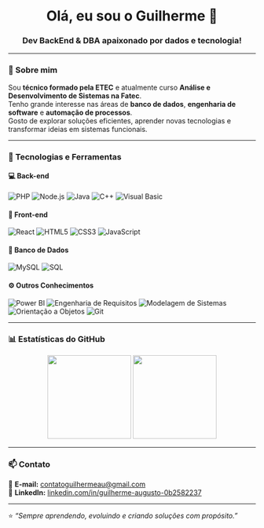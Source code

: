 <h1 align="center">Olá, eu sou o Guilherme 👋</h1>
<h3 align="center">Dev BackEnd & DBA apaixonado por dados e tecnologia!</h3>

---

### 💫 Sobre mim  
Sou **técnico formado pela ETEC** e atualmente curso **Análise e Desenvolvimento de Sistemas na Fatec**.  
Tenho grande interesse nas áreas de **banco de dados**, **engenharia de software** e **automação de processos**.  
Gosto de explorar soluções eficientes, aprender novas tecnologias e transformar ideias em sistemas funcionais.  

---

### 🧠 Tecnologias e Ferramentas

#### 💻 Back-end  
![PHP](https://img.shields.io/badge/PHP-777BB4?style=for-the-badge&logo=php&logoColor=white)
![Node.js](https://img.shields.io/badge/Node.js-43853D?style=for-the-badge&logo=node.js&logoColor=white)
![Java](https://img.shields.io/badge/Java-ED8B00?style=for-the-badge&logo=java&logoColor=white)
![C++](https://img.shields.io/badge/C++-00599C?style=for-the-badge&logo=c%2B%2B&logoColor=white)
![Visual Basic](https://img.shields.io/badge/Visual%20Basic-512BD4?style=for-the-badge&logo=.net&logoColor=white)

#### 🎨 Front-end  
![React](https://img.shields.io/badge/React-20232A?style=for-the-badge&logo=react&logoColor=61DAFB)
![HTML5](https://img.shields.io/badge/HTML5-E34F26?style=for-the-badge&logo=html5&logoColor=white)
![CSS3](https://img.shields.io/badge/CSS3-1572B6?style=for-the-badge&logo=css3&logoColor=white)
![JavaScript](https://img.shields.io/badge/JavaScript-F7DF1E?style=for-the-badge&logo=javascript&logoColor=black)

#### 🧩 Banco de Dados  
![MySQL](https://img.shields.io/badge/MySQL-005C84?style=for-the-badge&logo=mysql&logoColor=white)
![SQL](https://img.shields.io/badge/SQL-4479A1?style=for-the-badge&logo=database&logoColor=white)

#### ⚙️ Outros Conhecimentos  
![Power BI](https://img.shields.io/badge/Power%20BI-F2C811?style=for-the-badge&logo=powerbi&logoColor=black)
![Engenharia de Requisitos](https://img.shields.io/badge/Engenharia%20de%20Requisitos-00B8A9?style=for-the-badge)
![Modelagem de Sistemas](https://img.shields.io/badge/Modelagem%20de%20Sistemas-00ADB5?style=for-the-badge)
![Orientação a Objetos](https://img.shields.io/badge/Orientação%20a%20Objetos-393E46?style=for-the-badge)
![Git](https://img.shields.io/badge/Git-F05032?style=for-the-badge&logo=git&logoColor=white)

---

### 📊 Estatísticas do GitHub

<p align="center">
  <img height="170em" src="https://github-readme-stats.vercel.app/api?username=Guilhermistico&show_icons=true&theme=radical&count_private=true" />
  <img height="170em" src="https://github-readme-stats.vercel.app/api/top-langs/?username=Guilhermistico&layout=compact&langs_count=7&theme=radical" />
</p>

---

### 📫 Contato  

📧 **E-mail:** [contatoguilhermeau@gmail.com](mailto:contatoguilhermeau@gmail.com)  
💼 **LinkedIn:** [linkedin.com/in/guilherme-augusto-0b2582237](https://www.linkedin.com/in/guilherme-augusto-0b2582237)  

---

⭐ *“Sempre aprendendo, evoluindo e criando soluções com propósito.”*  

